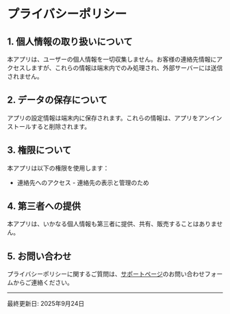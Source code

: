 # プライバシーポリシー

## 1. 個人情報の取り扱いについて

本アプリは、ユーザーの個人情報を一切収集しません。お客様の連絡先情報にアクセスしますが、これらの情報は端末内でのみ処理され、外部サーバーには送信されません。

## 2. データの保存について

アプリの設定情報は端末内に保存されます。これらの情報は、アプリをアンインストールすると削除されます。

## 3. 権限について

本アプリは以下の権限を使用します：

- 連絡先へのアクセス - 連絡先の表示と管理のため

## 4. 第三者への提供

本アプリは、いかなる個人情報も第三者に提供、共有、販売することはありません。

## 5. お問い合わせ

プライバシーポリシーに関するご質問は、[サポートページ](support.html)のお問い合わせフォームからご連絡ください。

---

最終更新日: 2025年9月24日